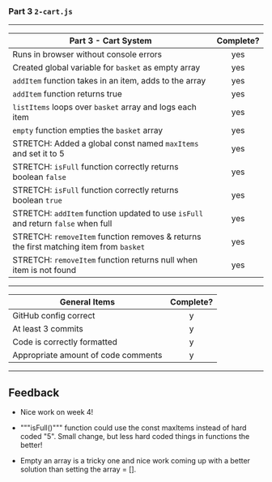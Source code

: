 ### Part 3 `2-cart.js`

---

| Part 3 - Cart System                                                                   | Complete? |
| -------------------------------------------------------------------------------------- | :-------: |
| Runs in browser without console errors                                                 |    yes    |
| Created global variable for `basket` as empty array                                    |    yes    |
| `addItem` function takes in an item, adds to the array                                 |    yes    |
| `addItem` function returns true                                                        |    yes    |
| `listItems` loops over `basket` array and logs each item                               |    yes    |
| `empty` function empties the `basket` array                                            |    yes    |
| STRETCH: Added a global const named `maxItems` and set it to 5                         |    yes    |
| STRETCH: `isFull` function correctly returns boolean `false`                           |    yes    |
| STRETCH: `isFull` function correctly returns boolean `true`                            |    yes    |
| STRETCH: `addItem` function updated to use `isFull` and return `false` when full       |    yes    |
| STRETCH: `removeItem` function removes & returns the first matching item from `basket` |    yes    |
| STRETCH: `removeItem` function returns null when item is not found                     |    yes    |

---

| General Items                       | Complete? |
| ----------------------------------- | :-------: |
| GitHub config correct               |     y     |
| At least 3 commits                  |     y     |
| Code is correctly formatted         |     y     |
| Appropriate amount of code comments |     y     |

---

## Feedback

- Nice work on week 4!

- """isFull()""" function could use the const maxItems instead of hard coded "5". Small change, but less hard coded things in functions the better!

- Empty an array is a tricky one and nice work coming up with a better solution than setting the array = [].
